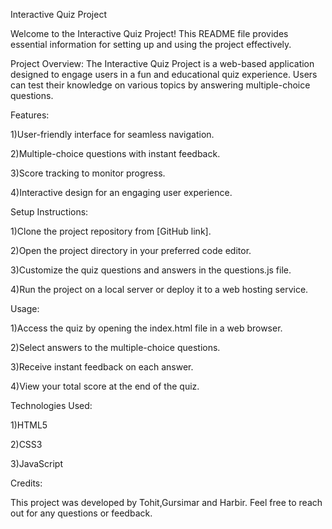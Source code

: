 Interactive Quiz Project

Welcome to the Interactive Quiz Project! This README file provides essential information for setting up and using the project effectively.

Project Overview:
The Interactive Quiz Project is a web-based application designed to engage users in a fun and educational quiz experience. Users can test their knowledge on various topics by answering multiple-choice questions.

Features:

1)User-friendly interface for seamless navigation.

2)Multiple-choice questions with instant feedback.

3)Score tracking to monitor progress.

4)Interactive design for an engaging user experience.

Setup Instructions:

1)Clone the project repository from [GitHub link].

2)Open the project directory in your preferred code editor.

3)Customize the quiz questions and answers in the questions.js file.

4)Run the project on a local server or deploy it to a web hosting service.

Usage:

1)Access the quiz by opening the index.html file in a web browser.

2)Select answers to the multiple-choice questions.

3)Receive instant feedback on each answer.

4)View your total score at the end of the quiz.

Technologies Used:

1)HTML5

2)CSS3

3)JavaScript

Credits:

This project was developed by Tohit,Gursimar and Harbir. Feel free to reach out for any questions or feedback.


